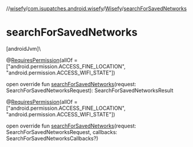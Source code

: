 //[wisefy](../../../index.md)/[com.isupatches.android.wisefy](../index.md)/[Wisefy](index.md)/[searchForSavedNetworks](search-for-saved-networks.md)

# searchForSavedNetworks

[androidJvm]\

@[RequiresPermission](https://developer.android.com/reference/kotlin/androidx/annotation/RequiresPermission.html)(allOf = [&quot;android.permission.ACCESS_FINE_LOCATION&quot;, &quot;android.permission.ACCESS_WIFI_STATE&quot;])

open override fun [searchForSavedNetworks](search-for-saved-networks.md)(request: SearchForSavedNetworksRequest): SearchForSavedNetworksResult

@[RequiresPermission](https://developer.android.com/reference/kotlin/androidx/annotation/RequiresPermission.html)(allOf = [&quot;android.permission.ACCESS_FINE_LOCATION&quot;, &quot;android.permission.ACCESS_WIFI_STATE&quot;])

open override fun [searchForSavedNetworks](search-for-saved-networks.md)(request: SearchForSavedNetworksRequest, callbacks: SearchForSavedNetworksCallbacks?)
